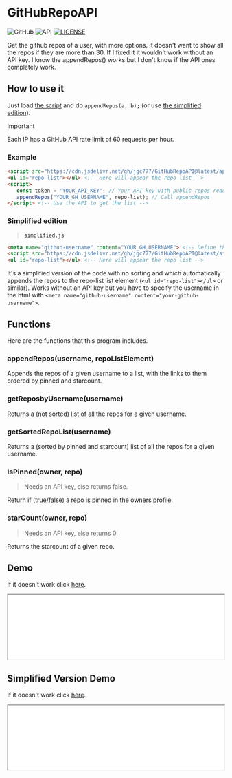# GitHubRepoAPI
![GitHub](https://img.shields.io/badge/github-%23121011.svg?style=for-the-badge&logo=github)
![API](https://img.shields.io/badge/API-black?style=for-the-badge)
[![LICENSE](https://img.shields.io/badge/Custom_LICENSE-black?style=for-the-badge)](./LICENSE)

Get the github repos of a user, with more options. It doesn't want to show all the repos if they are more than 30. If I fixed it it wouldn't work without an API key. I know the appendRepos() works but I don't know if the API ones completely work.

## How to use it
 Just load [the script](./api.js) and do `appendRepos(a, b);` (or use [the simplified edition](./#simplified-edition)).

> [!IMPORTANT]
> Each IP has a GitHub API rate limit of 60 requests per hour.

### Example
 ```html
 <script src="https://cdn.jsdelivr.net/gh/jgc777/GitHubRepoAPI@latest/api.js"></script> <!-- Load the API -->
 <ul id="repo-list"></ul> <!-- Here will appear the repo list -->
 <script>
    const token = 'YOUR_API_KEY'; // Your API key with public repos read access
    appendRepos("YOUR_GH_USERNAME", repo-list); // Call appendRepos
</script> <!-- Use the API to get the list -->
 ```

### Simplified edition
> [`simplified.js`](http://jgc.corefn.xyz/GitHubRepoAPI/simplified.js)

 ```html
 <meta name="github-username" content="YOUR_GH_USERNAME"> <!-- Define the user whose repos must be shown -->
 <script src="https://cdn.jsdelivr.net/gh/jgc777/GitHubRepoAPI@latest/simplified.js"></script> <!-- Load the Simplified API -->
 <ul id="repo-list"></ul> <!-- Here will appear the repo list -->
 ```

It's a simplified version of the code with no sorting and which automatically appends the repos to the repo-list list element (`<ul id="repo-list"></ul>` or similar). Works without an API key but you have to specify the username in the html with `<meta name="github-username" content="your-github-username">`.

## Functions
Here are the functions that this program includes.

### appendRepos(username, repoListElement)
 Appends the repos of a given username to a list, with the links to them ordered by pinned and starcount.

### getReposbyUsername(username)
 Returns a (not sorted) list of all the repos for a given username.

### getSortedRepoList(username)
 Returns a (sorted by pinned and starcount) list of all the repos for a given username.

### IsPinned(owner, repo)
> Needs an API key, else returns false.

 Return if (true/false) a repo is pinned in the owners profile.

### starCount(owner, repo)
> Needs an API key, else returns 0.

 Returns the starcount of a given repo.

## Demo
<a hidden href="https://jgc.corefn.xyz/GitHubRepoAPI/">Only availabe on the web!</a>

If it doesn't work click [here](./demo/).
 <iframe src="./demo/" width="100%" height="auto">Error loading the demo</iframe>

## Simplified Version Demo
<a hidden href="https://jgc.corefn.xyz/GitHubRepoAPI/">Only availabe on the web!</a>

If it doesn't work click [here](./demo/simplified/).
<iframe src="./demo/simplified/" width="100%" height="auto">Error loading the simpliified demo</iframe>
